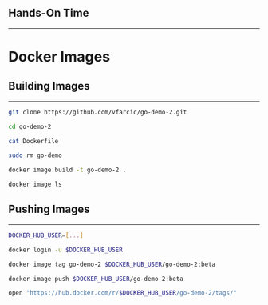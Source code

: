 ## Hands-On Time

---

# Docker Images


## Building Images

---

```bash
git clone https://github.com/vfarcic/go-demo-2.git

cd go-demo-2

cat Dockerfile

sudo rm go-demo

docker image build -t go-demo-2 .

docker image ls
```


## Pushing Images

---

```bash
DOCKER_HUB_USER=[...]

docker login -u $DOCKER_HUB_USER

docker image tag go-demo-2 $DOCKER_HUB_USER/go-demo-2:beta

docker image push $DOCKER_HUB_USER/go-demo-2:beta

open "https://hub.docker.com/r/$DOCKER_HUB_USER/go-demo-2/tags/"
```
